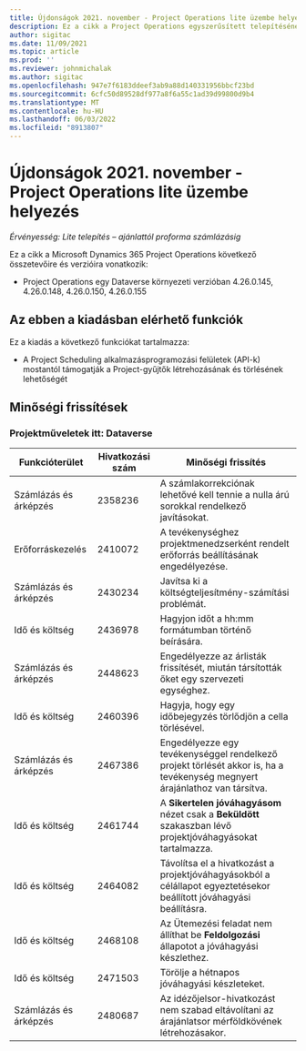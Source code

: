 ```yaml
---
title: Újdonságok 2021. november - Project Operations lite üzembe helyezés
description: Ez a cikk a Project Operations egyszerűsített telepítésének 2021. novemberi kiadásában elérhető minőségi frissítésekről nyújt tájékoztatást.
author: sigitac
ms.date: 11/09/2021
ms.topic: article
ms.prod: ''
ms.reviewer: johnmichalak
ms.author: sigitac
ms.openlocfilehash: 947e7f6183ddeef3ab9a88d140331956bbcf23bd
ms.sourcegitcommit: 6cfc50d89528df977a8f6a55c1ad39d99800d9b4
ms.translationtype: MT
ms.contentlocale: hu-HU
ms.lasthandoff: 06/03/2022
ms.locfileid: "8913807"
---
```

# <a name="whats-new-november-2021---project-operations-lite-deployment"></a>Újdonságok 2021. november - Project Operations lite üzembe helyezés

_Érvényesség: Lite telepítés – ajánlattól proforma számlázásig_

Ez a cikk a Microsoft Dynamics 365 Project Operations következő összetevőire és verzióira vonatkozik:

- Project Operations egy Dataverse környezeti verzióban 4.26.0.145, 4.26.0.148, 4.26.0.150, 4.26.0.155
  
## <a name="features-included-in-this-release"></a>Az ebben a kiadásban elérhető funkciók

Ez a kiadás a következő funkciókat tartalmazza:

- A Project Scheduling alkalmazásprogramozási felületek (API-k) mostantól támogatják a Project-gyűjtők létrehozásának és törlésének lehetőségét

## <a name="quality-updates"></a>Minőségi frissítések

### <a name="project-operations-in-dataverse"></a>Projektműveletek itt: Dataverse

| Funkcióterület | Hivatkozási szám | Minőségi frissítés |
| --- | --- | --- |
| Számlázás és árképzés | 2358236 | A számlakorrekciónak lehetővé kell tennie a nulla árú sorokkal rendelkező javításokat. |
| Erőforráskezelés | 2410072 | A tevékenységhez projektmenedzserként rendelt erőforrás beállításának engedélyezése. |
| Számlázás és árképzés | 2430234 | Javítsa ki a költségteljesítmény-számítási problémát. |
| Idő és költség | 2436978 | Hagyjon időt a hh:mm formátumban történő beírására. |
| Számlázás és árképzés | 2448623 | Engedélyezze az árlisták frissítését, miután társították őket egy szervezeti egységhez. |
| Idő és költség | 2460396 | Hagyja, hogy egy időbejegyzés törlődjön a cella törlésével. |
| Számlázás és árképzés | 2467386 | Engedélyezze egy tevékenységgel rendelkező projekt törlését akkor is, ha a tevékenység megnyert árajánlathoz van társítva. |
| Idő és költség | 2461744 | A **Sikertelen jóváhagyásom** nézet csak a **Beküldött** szakaszban lévő projektjóváhagyásokat tartalmazza. |
| Idő és költség | 2464082 | Távolítsa el a hivatkozást a projektjóváhagyásokból a célállapot egyeztetésekor beállított jóváhagyási beállításra. |
| Idő és költség | 2468108 | Az Ütemezési feladat nem állíthat be **Feldolgozási** állapotot a jóváhagyási készlethez. |
| Idő és költség | 2471503 | Törölje a hétnapos jóváhagyási készleteket. |
| Számlázás és árképzés | 2480687 | Az idézőjelsor-hivatkozást nem szabad eltávolítani az árajánlatsor mérföldkövének létrehozásakor. |
